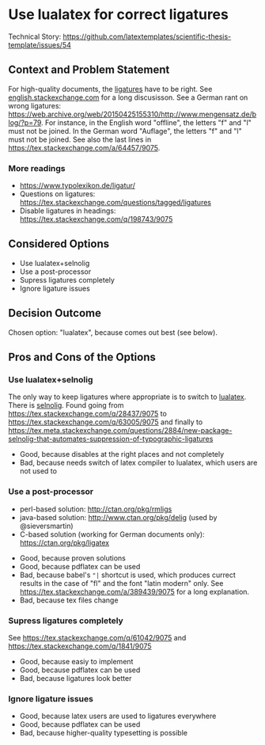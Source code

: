 # Use lualatex for correct ligatures

Technical Story: https://github.com/latextemplates/scientific-thesis-template/issues/54


## Context and Problem Statement

For high-quality documents, the [ligatures](https://en.wikipedia.org/wiki/Typographic_ligature) have to be right.
See [english.stackexchange.com](https://english.stackexchange.com/q/50660/66058) for a long discusisson.
See a German rant on wrong ligatures: https://web.archive.org/web/20150425155310/http://www.mengensatz.de/blog/?p=79.
For instance, in the English word "offline", the letters "f" and "l" must not be joined.
In the German word "Auflage", the letters "f" and "l" must not be joined.
See also the last lines in https://tex.stackexchange.com/a/64457/9075.

### More readings

- https://www.typolexikon.de/ligatur/
- Questions on ligatures: https://tex.stackexchange.com/questions/tagged/ligatures
- Disable ligatures in headings: https://tex.stackexchange.com/q/198743/9075


## Considered Options

* Use lualatex+selnolig
* Use a post-processor
* Supress ligatures completely
* Ignore ligature issues


## Decision Outcome

Chosen option: "lualatex", because comes out best (see below).


## Pros and Cons of the Options


### Use lualatex+selnolig

The only way to keep ligatures where appropriate is to switch to [lualatex](http://www.luatex.org/).
There is [selnolig](https://www.ctan.org/pkg/selnolig).
Found going from https://tex.stackexchange.com/q/28437/9075 to https://tex.stackexchange.com/q/63005/9075 and finally to https://tex.meta.stackexchange.com/questions/2884/new-package-selnolig-that-automates-suppression-of-typographic-ligatures

* Good, because disables at the right places and not completely
* Bad, because needs switch of latex compiler to lualatex, which users are not used to


### Use a post-processor

- perl-based solution: http://ctan.org/pkg/rmligs
- java-based solution: http://www.ctan.org/pkg/delig  (used by @sieversmartin)
- C-based solution (working for German documents only): https://ctan.org/pkg/ligatex

* Good, because proven solutions
* Good, because pdflatex can be used
* Bad, because babel's `"|` shortcut is used, which produces currect results in the case of "fl" and the font "latin modern" only.
  See <https://tex.stackexchange.com/a/389439/9075> for a long explanation.
* Bad, because tex files change


### Supress ligatures completely

See https://tex.stackexchange.com/q/61042/9075 and https://tex.stackexchange.com/q/1841/9075

* Good, because easiy to implement
* Good, because pdflatex can be used
* Bad, because ligatures look better


### Ignore ligature issues

* Good, because latex users are used to ligatures everywhere
* Good, because pdflatex can be used
* Bad, because higher-quality typesetting is possible
